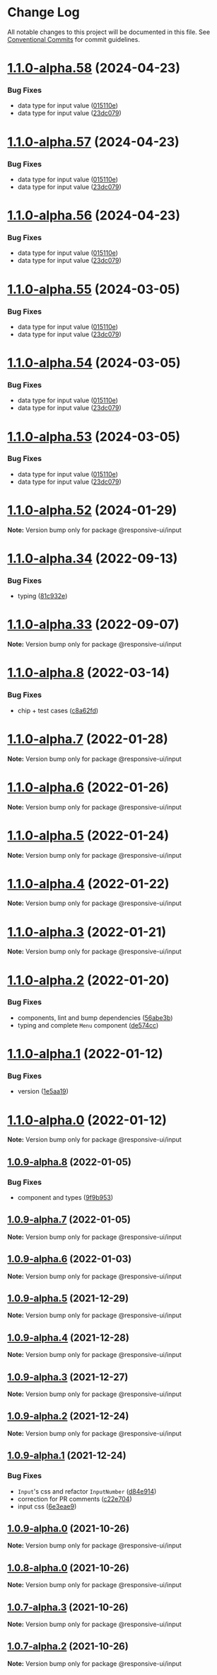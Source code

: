 # Change Log

All notable changes to this project will be documented in this file.
See [Conventional Commits](https://conventionalcommits.org) for commit guidelines.

# [1.1.0-alpha.58](https://github.com/wetix/responsive-ui/compare/v1.1.0-alpha.52...v1.1.0-alpha.58) (2024-04-23)

### Bug Fixes

- data type for input value ([015110e](https://github.com/wetix/responsive-ui/commit/015110e54af62374560c6043ae308a36ed236f1e))
- data type for input value ([23dc079](https://github.com/wetix/responsive-ui/commit/23dc079acd1b4ab93ea441ad9ea7821aca593592))

# [1.1.0-alpha.57](https://github.com/wetix/responsive-ui/compare/v1.1.0-alpha.52...v1.1.0-alpha.57) (2024-04-23)

### Bug Fixes

- data type for input value ([015110e](https://github.com/wetix/responsive-ui/commit/015110e54af62374560c6043ae308a36ed236f1e))
- data type for input value ([23dc079](https://github.com/wetix/responsive-ui/commit/23dc079acd1b4ab93ea441ad9ea7821aca593592))

# [1.1.0-alpha.56](https://github.com/wetix/responsive-ui/compare/v1.1.0-alpha.52...v1.1.0-alpha.56) (2024-04-23)

### Bug Fixes

- data type for input value ([015110e](https://github.com/wetix/responsive-ui/commit/015110e54af62374560c6043ae308a36ed236f1e))
- data type for input value ([23dc079](https://github.com/wetix/responsive-ui/commit/23dc079acd1b4ab93ea441ad9ea7821aca593592))

# [1.1.0-alpha.55](https://github.com/wetix/responsive-ui/compare/v1.1.0-alpha.50...v1.1.0-alpha.55) (2024-03-05)

### Bug Fixes

- data type for input value ([015110e](https://github.com/wetix/responsive-ui/commit/015110e54af62374560c6043ae308a36ed236f1e))
- data type for input value ([23dc079](https://github.com/wetix/responsive-ui/commit/23dc079acd1b4ab93ea441ad9ea7821aca593592))

# [1.1.0-alpha.54](https://github.com/wetix/responsive-ui/compare/v1.1.0-alpha.50...v1.1.0-alpha.54) (2024-03-05)

### Bug Fixes

- data type for input value ([015110e](https://github.com/wetix/responsive-ui/commit/015110e54af62374560c6043ae308a36ed236f1e))
- data type for input value ([23dc079](https://github.com/wetix/responsive-ui/commit/23dc079acd1b4ab93ea441ad9ea7821aca593592))

# [1.1.0-alpha.53](https://github.com/wetix/responsive-ui/compare/v1.1.0-alpha.50...v1.1.0-alpha.53) (2024-03-05)

### Bug Fixes

- data type for input value ([015110e](https://github.com/wetix/responsive-ui/commit/015110e54af62374560c6043ae308a36ed236f1e))
- data type for input value ([23dc079](https://github.com/wetix/responsive-ui/commit/23dc079acd1b4ab93ea441ad9ea7821aca593592))

# [1.1.0-alpha.52](https://github.com/wetix/responsive-ui/compare/v1.1.0-alpha.50...v1.1.0-alpha.52) (2024-01-29)

**Note:** Version bump only for package @responsive-ui/input

# [1.1.0-alpha.34](https://github.com/wetix/responsive-ui/compare/v1.1.0-alpha.33...v1.1.0-alpha.34) (2022-09-13)

### Bug Fixes

- typing ([81c932e](https://github.com/wetix/responsive-ui/commit/81c932e5c5bfddea436fca1ed6595376718a7c12))

# [1.1.0-alpha.33](https://github.com/wetix/responsive-ui/compare/v1.1.0-alpha.32...v1.1.0-alpha.33) (2022-09-07)

**Note:** Version bump only for package @responsive-ui/input

# [1.1.0-alpha.8](https://github.com/wetix/responsive-ui/compare/v1.1.0-alpha.7...v1.1.0-alpha.8) (2022-03-14)

### Bug Fixes

- chip + test cases ([c8a62fd](https://github.com/wetix/responsive-ui/commit/c8a62fd4c3748c320def4e0da83783fc28bae028))

# [1.1.0-alpha.7](https://github.com/wetix/responsive-ui/compare/v1.1.0-alpha.6...v1.1.0-alpha.7) (2022-01-28)

**Note:** Version bump only for package @responsive-ui/input

# [1.1.0-alpha.6](https://github.com/wetix/responsive-ui/compare/v1.1.0-alpha.5...v1.1.0-alpha.6) (2022-01-26)

**Note:** Version bump only for package @responsive-ui/input

# [1.1.0-alpha.5](https://github.com/wetix/responsive-ui/compare/v1.1.0-alpha.4...v1.1.0-alpha.5) (2022-01-24)

**Note:** Version bump only for package @responsive-ui/input

# [1.1.0-alpha.4](https://github.com/wetix/responsive-ui/compare/v1.1.0-alpha.3...v1.1.0-alpha.4) (2022-01-22)

**Note:** Version bump only for package @responsive-ui/input

# [1.1.0-alpha.3](https://github.com/wetix/responsive-ui/compare/v1.1.0-alpha.2...v1.1.0-alpha.3) (2022-01-21)

**Note:** Version bump only for package @responsive-ui/input

# [1.1.0-alpha.2](https://github.com/wetix/responsive-ui/compare/v1.1.0-alpha.1...v1.1.0-alpha.2) (2022-01-20)

### Bug Fixes

- components, lint and bump dependencies ([56abe3b](https://github.com/wetix/responsive-ui/commit/56abe3b966be980ba751a425d81683bba51dca88))
- typing and complete `Menu` component ([de574cc](https://github.com/wetix/responsive-ui/commit/de574cc95c0a90708e792f10bd7bd0e3a0358796))

# [1.1.0-alpha.1](https://github.com/wetix/responsive-ui/compare/v1.0.9-alpha.8...v1.1.0-alpha.1) (2022-01-12)

### Bug Fixes

- version ([1e5aa19](https://github.com/wetix/responsive-ui/commit/1e5aa196516971ae58978f7c337c19e4c0545f81))

# [1.1.0-alpha.0](https://github.com/wetix/responsive-ui/compare/v1.0.9-alpha.8...v1.1.0-alpha.0) (2022-01-12)

**Note:** Version bump only for package @responsive-ui/input

## [1.0.9-alpha.8](https://github.com/wetix/responsive-ui/compare/v1.0.9-alpha.7...v1.0.9-alpha.8) (2022-01-05)

### Bug Fixes

- component and types ([9f9b953](https://github.com/wetix/responsive-ui/commit/9f9b95387fef610f35afa34ecfd096cbea8cc074))

## [1.0.9-alpha.7](https://github.com/wetix/responsive-ui/compare/v1.0.9-alpha.6...v1.0.9-alpha.7) (2022-01-05)

**Note:** Version bump only for package @responsive-ui/input

## [1.0.9-alpha.6](https://github.com/wetix/responsive-ui/compare/v1.0.9-alpha.5...v1.0.9-alpha.6) (2022-01-03)

**Note:** Version bump only for package @responsive-ui/input

## [1.0.9-alpha.5](https://github.com/wetix/responsive-ui/compare/v1.0.9-alpha.4...v1.0.9-alpha.5) (2021-12-29)

**Note:** Version bump only for package @responsive-ui/input

## [1.0.9-alpha.4](https://github.com/wetix/responsive-ui/compare/v1.0.9-alpha.3...v1.0.9-alpha.4) (2021-12-28)

**Note:** Version bump only for package @responsive-ui/input

## [1.0.9-alpha.3](https://github.com/wetix/responsive-ui/compare/v1.0.9-alpha.2...v1.0.9-alpha.3) (2021-12-27)

**Note:** Version bump only for package @responsive-ui/input

## [1.0.9-alpha.2](https://github.com/wetix/responsive-ui/compare/v1.0.9-alpha.1...v1.0.9-alpha.2) (2021-12-24)

**Note:** Version bump only for package @responsive-ui/input

## [1.0.9-alpha.1](https://github.com/wetix/responsive-ui/compare/v1.0.9-alpha.0...v1.0.9-alpha.1) (2021-12-24)

### Bug Fixes

- `Input`'s css and refactor `InputNumber` ([d84e914](https://github.com/wetix/responsive-ui/commit/d84e9148b52bcf4d573dd5c21721f163a8d60344))
- correction for PR comments ([c22e704](https://github.com/wetix/responsive-ui/commit/c22e70448d3f4b04a7fbabe70decd855660783e4))
- input css ([6e3eae9](https://github.com/wetix/responsive-ui/commit/6e3eae9828faaae7dfbabc05b34a7ac1a7a2500e))

## [1.0.9-alpha.0](https://github.com/wetix/responsive-ui/compare/v1.0.8-alpha.0...v1.0.9-alpha.0) (2021-10-26)

**Note:** Version bump only for package @responsive-ui/input

## [1.0.8-alpha.0](https://github.com/wetix/responsive-ui/compare/v1.0.7-alpha.3...v1.0.8-alpha.0) (2021-10-26)

**Note:** Version bump only for package @responsive-ui/input

## [1.0.7-alpha.3](https://github.com/wetix/responsive-ui/compare/v1.0.7-alpha.2...v1.0.7-alpha.3) (2021-10-26)

**Note:** Version bump only for package @responsive-ui/input

## [1.0.7-alpha.2](https://github.com/wetix/responsive-ui/compare/v1.0.7-alpha.1...v1.0.7-alpha.2) (2021-10-26)

**Note:** Version bump only for package @responsive-ui/input
